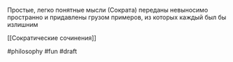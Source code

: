 Простые, легко понятные мысли (Сократа) переданы невыносимо пространно и придавлены грузом примеров, из которых каждый был бы излишним

[[Сократические сочинения]]

#philosophy #fun
#draft